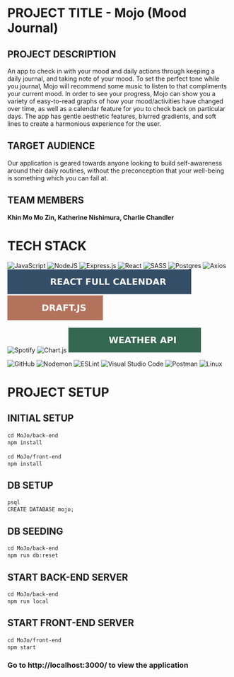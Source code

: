 # 
# PROJECT TITLE - Mojo (Mood Journal)

## PROJECT DESCRIPTION

An app to check in with your mood and daily actions through keeping a daily journal, and taking note of your mood. To set the perfect tone while you journal, Mojo will recommend some music to listen to that compliments your current mood. In order to see your progress, Mojo can show you a variety of easy-to-read graphs of how your mood/activities have changed over time, as well as a calendar feature for you to check back on particular days. The app has gentle aesthetic features, blurred gradients, and soft lines to create a harmonious experience for the user.

## TARGET AUDIENCE
Our application is geared towards anyone looking to build self-awareness around their daily routines, without the preconception that your well-being is something which you can fail at.

## TEAM MEMBERS
**Khin Mo Mo Zin, Katherine Nishimura, Charlie Chandler**

# TECH STACK #

![JavaScript](https://img.shields.io/badge/javascript-%23323330.svg?style=for-the-badge&logo=javascript&logoColor=%23F7DF1E)
![NodeJS](https://img.shields.io/badge/node.js-6DA55F?style=for-the-badge&logo=node.js&logoColor=white)
![Express.js](https://img.shields.io/badge/express.js-%23404d59.svg?style=for-the-badge&logo=express&logoColor=%2361DAFB)
![React](https://img.shields.io/badge/react-%2320232a.svg?style=for-the-badge&logo=react&logoColor=%2361DAFB)
![SASS](https://img.shields.io/badge/SASS-hotpink.svg?style=for-the-badge&logo=SASS&logoColor=white)
![Postgres](https://img.shields.io/badge/postgres-%23316192.svg?style=for-the-badge&logo=postgresql&logoColor=white)
![Axios](https://img.shields.io/badge/-Axios-5A29E4?logo=axios&amp;logoColor=white&amp;style=for-the-badge)
![React Full Calendar](documentation/pictures/md-calendar.svg)
![Draft.js](documentation/pictures/md-draft.svg)


![Spotify](https://img.shields.io/badge/Spotify-1ED760?&style=for-the-badge&logo=spotify&logoColor=white)
![Chart.js](https://img.shields.io/badge/chart.js-F5788D.svg?style=for-the-badge&logo=chart.js&logoColor=white)
![Weather API](documentation/pictures/md-weather.svg)

![GitHub](https://img.shields.io/badge/github-%23121011.svg?style=for-the-badge&logo=github&logoColor=white)
![Nodemon](https://img.shields.io/badge/NODEMON-%23323330.svg?style=for-the-badge&logo=nodemon&logoColor=%BBDEAD)
![ESLint](https://img.shields.io/badge/ESLint-4B3263?style=for-the-badge&logo=eslint&logoColor=white)
![Visual Studio Code](https://img.shields.io/badge/Visual%20Studio%20Code-0078d7.svg?style=for-the-badge&logo=visual-studio-code&logoColor=white)
![Postman](https://img.shields.io/badge/Postman-FF6C37?style=for-the-badge&logo=postman&logoColor=white)
![Linux](https://img.shields.io/badge/Linux-FCC624?style=for-the-badge&logo=linux&logoColor=black)



# PROJECT SETUP #

## INITIAL SETUP
```
cd MoJo/back-end
npm install

cd MoJo/front-end
npm install
```

## DB SETUP
```
psql
CREATE DATABASE mojo;
```

## DB SEEDING
```
cd MoJo/back-end
npm run db:reset
```

## START BACK-END SERVER ##
```
cd MoJo/back-end
npm run local
```

## START FRONT-END SERVER ##
```
cd MoJo/front-end
npm start
```

### Go to http://localhost:3000/ to view the application